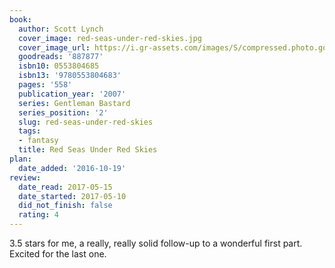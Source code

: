 ```yaml
---
book:
  author: Scott Lynch
  cover_image: red-seas-under-red-skies.jpg
  cover_image_url: https://i.gr-assets.com/images/S/compressed.photo.goodreads.com/books/1504628967l/887877._SX98_.jpg
  goodreads: '887877'
  isbn10: 0553804685
  isbn13: '9780553804683'
  pages: '558'
  publication_year: '2007'
  series: Gentleman Bastard
  series_position: '2'
  slug: red-seas-under-red-skies
  tags:
  - fantasy
  title: Red Seas Under Red Skies
plan:
  date_added: '2016-10-19'
review:
  date_read: 2017-05-15
  date_started: 2017-05-10
  did_not_finish: false
  rating: 4
---
```


3.5 stars for me, a really, really solid follow-up to a wonderful first part. Excited for the last one.
